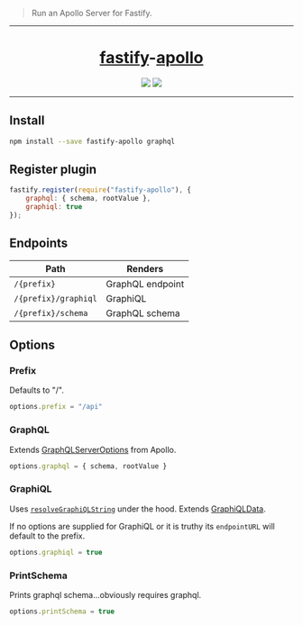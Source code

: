 > Run an Apollo Server for Fastify.

---

<h1 align="center">
    <a href="https://github.com/fastity/fastity">fastify</a>-<a href="https://github.com/apollographql/apollo-server">apollo</a>
</h1>

<p align="center">
    <img src="https://travis-ci.org/coopnd/fastify-apollo.svg?branch=master">
    <a href="https://standardjs.com">
        <img src="https://img.shields.io/badge/code_style-standard-brightgreen.svg">
    </a>
</p>

---

## Install
```bash
npm install --save fastify-apollo graphql
```

## Register plugin
```js
fastify.register(require("fastify-apollo"), {
    graphql: { schema, rootValue },
    graphiql: true
});
```

## Endpoints
Path                  | Renders
----------------------|--------
`/{prefix}`           | GraphQL endpoint
`/{prefix}/graphiql`  | GraphiQL
`/{prefix}/schema`    | GraphQL schema

## Options

### Prefix
Defaults to "/".
```js
options.prefix = "/api"
```

### GraphQL
Extends [GraphQLServerOptions](https://github.com/apollographql/apollo-server/blob/master/packages/apollo-server-core/src/graphqlOptions.ts#L7-L16) from Apollo.
```js
options.graphql = { schema, rootValue }
```

### GraphiQL
Uses [`resolveGraphiQLString`](https://github.com/apollographql/apollo-server/blob/master/packages/apollo-server-module-graphiql/src/resolveGraphiQLString.ts#L44-L49) under the hood. Extends [GraphiQLData](https://github.com/apollographql/apollo-server/blob/master/packages/apollo-server-module-graphiql/src/renderGraphiQL.ts#L9-L29).

If no options are supplied for GraphiQL or it is truthy its `endpointURL` will default to the prefix.
```js
options.graphiql = true
```

### PrintSchema
Prints graphql schema...obviously requires graphql.
```js
options.printSchema = true
```
